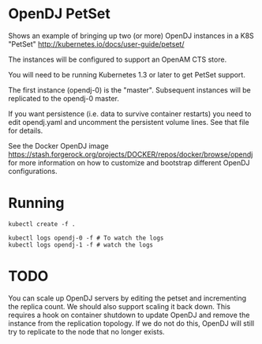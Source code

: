# OpenDJ PetSet

Shows an example of bringing up two (or more) OpenDJ instances in a K8S "PetSet"
http://kubernetes.io/docs/user-guide/petset/ 


The instances will be configured to support an OpenAM CTS store. 

You will need to be running Kubernetes 1.3 or later to get PetSet support.

The first instance (opendj-0) is the "master". Subsequent instances 
will be replicated to the opendj-0 master. 
 
 
If you want persistence (i.e. data to survive container restarts) you need
to edit opendj.yaml and uncomment the persistent volume lines.  See
that file for details. 

See the Docker OpenDJ image https://stash.forgerock.org/projects/DOCKER/repos/docker/browse/opendj 
for more information on how to customize and bootstrap different 
OpenDJ configurations. 



# Running

```
kubectl create -f .

kubectl logs opendj-0 -f # To watch the logs
kubectl logs opendj-1 -f # watch the logs
```


# TODO

You can scale up OpenDJ servers by editing the petset and incrementing the replica count. We should
also support scaling it back down. This requires a hook on container shutdown to update
OpenDJ and remove the instance from the replication topology. If we do not do this, OpenDJ
will still try to replicate to the node that no longer exists. 



